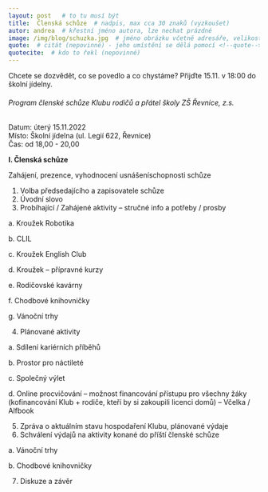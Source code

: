 ```yaml
---
layout: post   # to tu musí být
title:  Členská schůze  # nadpis, max cca 30 znaků (vyzkoušet)
autor: andrea  # křestní jméno autora, lze nechat prázdné
image: /img/blog/schuzka.jpg  # jméno obrázku včetně adresáře, velikost 900x600
quote:  # citát (nepovinné) - jeho umístění se dělá pomocí <!--quote--> v textu
quotecite:  # kdo to řekl (nepovinné)
---
```

Chcete se dozvědět, co se povedlo a co chystáme?
Přijďte 15.11. v 18:00 do školní jídelny.

<!--vice-->

###### Program členské schůze Klubu rodičů a přátel školy ZŠ Řevnice, z.s.

Datum: úterý 15.11.2022  
Místo: Školní jídelna (ul. Legií 622, Řevnice)  
Čas: od 18,00 - 20,00

 **I. Členská schůze**
 
Zahájení, prezence, vyhodnocení usnášeníschopnosti schůze
1. Volba předsedajícího a zapisovatele schůze
2. Úvodní slovo
3. Probíhající / Zahájené aktivity – stručné info a potřeby / prosby

a. Kroužek Robotika

b. CLIL

c. Kroužek English Club

d. Kroužek – přípravné kurzy

e. Rodičovské kavárny

f. Chodbové knihovničky

g. Vánoční trhy

4. Plánované aktivity
 
a. Sdílení kariérních příběhů

b. Prostor pro náctileté

c. Společný výlet

d. Online procvičování – možnost financování přístupu pro všechny žáky
(kofinancování Klub + rodiče, kteří by si zakoupili licenci domů) – Včelka /
Alfbook

5. Zpráva o aktuálním stavu hospodaření Klubu, plánované výdaje
6. Schválení výdajů na aktivity konané do příští členské schůze

a. Vánoční trhy

b. Chodbové knihovničky

7. Diskuze a závěr

